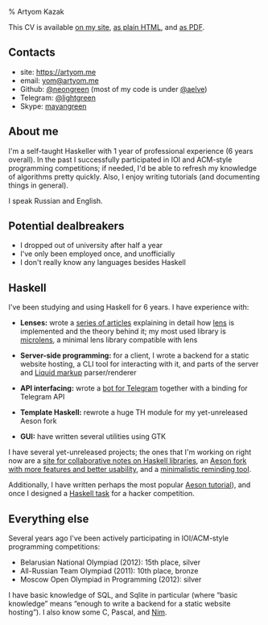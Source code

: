 % Artyom Kazak

This CV is available [on my site](https://artyom.me/cv), [as plain HTML](https://artyom.me/cv-plain.html), and [as PDF](https://artyom.me/cv.pdf).

## Contacts

  * site: <https://artyom.me>
  * email: <yom@artyom.me>
  * Github: [\@neongreen](@gh:neongreen) (most of my code is under [\@aelve](@gh:aelve))
  * Telegram: [\@lightgreen](https://telegram.me/lightgreen)
  * Skype: [mayangreen](skype:mayangreen?chat)

## About me

I'm a self-taught Haskeller with 1 year of professional experience (6 years overall). In the past I successfully participated in IOI and ACM-style programming competitions; if needed, I'd be able to refresh my knowledge of algorithms pretty quickly. Also, I enjoy writing tutorials (and documenting things in general).

I speak Russian and English.

## Potential dealbreakers

  * I dropped out of university after half a year
  * I've only been employed once, and unofficially
  * I don't really know any languages besides Haskell

## Haskell

I've been studying and using Haskell for 6 years. I have experience with:

  * **Lenses:** wrote a [series of articles](https://artyom.me/#lens-over-tea) explaining in detail how [lens](@hackage) is implemented and the theory behind it; my most used library is [microlens](@hackage), a minimal lens library compatible with lens

  * **Server-side programming:** for a client, I wrote a backend for a static website hosting, a CLI tool for interacting with it, and parts of the server and [Liquid markup](http://liquidmarkup.org/) parser/renderer

  * **API interfacing:** wrote a [bot for Telegram](@gh:neongreen/untilbot) together with a binding for Telegram API

  * **Template Haskell:** rewrote a huge TH module for my yet-unreleased Aeson fork

  * **GUI:** have written several utilities using GTK

I have several yet-unreleased projects; the ones that I'm working on right now are a [site for collaborative notes on Haskell libraries](@gh:aelve/guide), an [Aeson fork with more features and better usability](@gh:aelve/json-x), and a [minimalistic reminding tool](@gh:aelve/tom).

Additionally, I have written perhaps the most popular [Aeson tutorial](https://artyom.me/aeson)), and once I designed a [Haskell task](https://artyom.me/haskell-ctf) for a hacker competition.

## Everything else

Several years ago I've been actively participating in IOI/ACM-style programming competitions:

  * Belarusian National Olympiad (2012): 15th place, silver
  * All-Russian Team Olympiad (2011): 10th place, bronze
  * Moscow Open Olympiad in Programming (2012): silver

I have basic knowledge of SQL, and Sqlite in particular (where “basic knowledge” means “enough to write a backend for a static website hosting”). I also know some C, Pascal, and [Nim][].

[Nim]: http://nim-lang.org/
